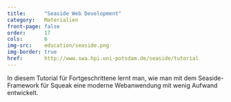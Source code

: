 ```yaml
---
title:      "Seaside Web Development"
category:   Materialien
front-page: false
order:      17
cols:       6
img-src:    education/seaside.png
img-border: true
href:       http://www.swa.hpi.uni-potsdam.de/seaside/tutorial
---
```


In diesem Tutorial für Fortgeschrittene lernt man, wie man mit dem
Seaside-Framework für Squeak eine moderne Webanwendung mit wenig
Aufwand entwickelt.

